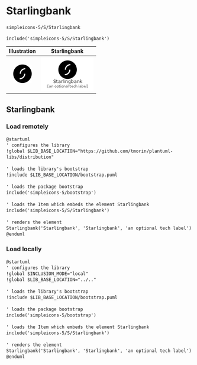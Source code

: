 # Starlingbank


```text
simpleicons-5/S/Starlingbank
```

```text
include('simpleicons-5/S/Starlingbank')
```



| Illustration | Starlingbank |
| :---: | :---: |
| ![illustration for Illustration](../../simpleicons-5/S/Starlingbank.png) | ![illustration for Starlingbank](../../simpleicons-5/S/Starlingbank.Local.png) |




## Starlingbank

### Load remotely
```plantuml
@startuml
' configures the library
!global $LIB_BASE_LOCATION="https://github.com/tmorin/plantuml-libs/distribution"

' loads the library's bootstrap
!include $LIB_BASE_LOCATION/bootstrap.puml

' loads the package bootstrap
include('simpleicons-5/bootstrap')

' loads the Item which embeds the element Starlingbank
include('simpleicons-5/S/Starlingbank')

' renders the element
Starlingbank('Starlingbank', 'Starlingbank', 'an optional tech label')
@enduml
```

### Load locally
```plantuml
@startuml
' configures the library
!global $INCLUSION_MODE="local"
!global $LIB_BASE_LOCATION="../.."

' loads the library's bootstrap
!include $LIB_BASE_LOCATION/bootstrap.puml

' loads the package bootstrap
include('simpleicons-5/bootstrap')

' loads the Item which embeds the element Starlingbank
include('simpleicons-5/S/Starlingbank')

' renders the element
Starlingbank('Starlingbank', 'Starlingbank', 'an optional tech label')
@enduml
```

